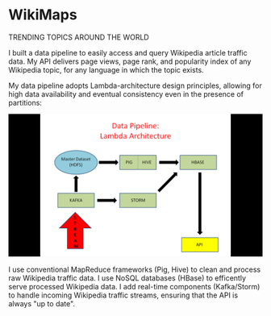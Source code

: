 # WikiMaps
TRENDING TOPICS AROUND THE WORLD


I built a data pipeline to easily access and query Wikipedia article traffic data. My API delivers page views, page rank, and popularity index of any Wikipedia topic, for any language in which the topic exists.   

My data pipeline adopts Lambda-architecture design principles, allowing for high data availability and eventual consistency even in the presence of partitions: 

![alt tag](images/Data_Pipeline1.png "Data Pipeline")

I use conventional MapReduce frameworks (Pig, Hive) to clean and process raw Wikipedia traffic data. I use NoSQL databases (HBase) to efficently serve processed Wikipedia data. I add real-time components (Kafka/Storm) to handle incoming Wikipedia traffic streams, ensuring that the API is always "up to date".

































